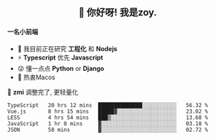 <h2 align="center">👋 你好呀! 我是zoy.</h2>

#### 一名小前端

- 🌱 我目前正在研究 **工程化** 和 **Nodejs**
- ⚡ **Typescript** 优先 **Javascript**
- 😜 懂一点点 **Python** or **Django**
- 🚀 热衷Macos

🌟 **zmi** 调整完了, 更轻量化




<!--
**l-zoy/l-zoy** is a ✨ _special_ ✨ repository because its `README.md` (this file) appears on your GitHub profile.

Here are some ideas to get you started:

- 🔭 I’m currently working on ...
- 🌱 I’m currently learning ...
- 👯 I’m looking to collaborate on ...
- 🤔 I’m looking for help with ...
- 💬 Ask me about ...
- 📫 How to reach me: ...
- 😄 Pronouns: ...
- ⚡ Fun fact: ...
-->

<!--START_SECTION:waka-->
```text
TypeScript   20 hrs 12 mins  ██████████████░░░░░░░░░░░   56.32 % 
Vue.js       8 hrs 15 mins   █████▓░░░░░░░░░░░░░░░░░░░   23.02 % 
LESS         4 hrs 54 mins   ███▒░░░░░░░░░░░░░░░░░░░░░   13.68 % 
JavaScript   1 hr 8 mins     ▓░░░░░░░░░░░░░░░░░░░░░░░░   03.18 % 
JSON         58 mins         ▓░░░░░░░░░░░░░░░░░░░░░░░░   02.72 % 
```
<!--END_SECTION:waka-->
